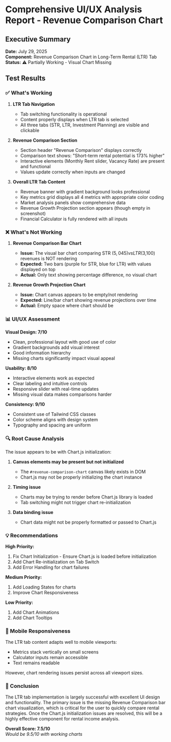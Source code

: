 # Comprehensive UI/UX Analysis Report - Revenue Comparison Chart

## Executive Summary

**Date:** July 29, 2025  
**Component:** Revenue Comparison Chart in Long-Term Rental (LTR) Tab  
**Status:** ⚠️ Partially Working - Visual Chart Missing

## Test Results

### ✅ What's Working

1. **LTR Tab Navigation**
   - Tab switching functionality is operational
   - Content properly displays when LTR tab is selected
   - All three tabs (STR, LTR, Investment Planning) are visible and clickable

2. **Revenue Comparison Section**
   - Section header "Revenue Comparison" displays correctly
   - Comparison text shows: "Short-term rental potential is 173% higher"
   - Interactive elements (Monthly Rent slider, Vacancy Rate) are present and functional
   - Values update correctly when inputs are changed

3. **Overall LTR Tab Content**
   - Revenue banner with gradient background looks professional
   - Key metrics grid displays all 4 metrics with appropriate color coding
   - Market analysis panels show comprehensive data
   - Revenue Growth Projection section appears (though empty in screenshot)
   - Financial Calculator is fully rendered with all inputs

### ❌ What's Not Working

1. **Revenue Comparison Bar Chart**
   - **Issue:** The visual bar chart comparing STR ($5,045) vs LTR ($3,100) revenues is NOT rendering
   - **Expected:** Two bars (purple for STR, blue for LTR) with values displayed on top
   - **Actual:** Only text showing percentage difference, no visual chart

2. **Revenue Growth Projection Chart**
   - **Issue:** Chart canvas appears to be empty/not rendering
   - **Expected:** Line/bar chart showing revenue projections over time
   - **Actual:** Empty space where chart should be

### 📊 UI/UX Assessment

**Visual Design: 7/10**
- Clean, professional layout with good use of color
- Gradient backgrounds add visual interest
- Good information hierarchy
- Missing charts significantly impact visual appeal

**Usability: 8/10**
- Interactive elements work as expected
- Clear labeling and intuitive controls
- Responsive slider with real-time updates
- Missing visual data makes comparisons harder

**Consistency: 9/10**
- Consistent use of Tailwind CSS classes
- Color scheme aligns with design system
- Typography and spacing are uniform

### 🔍 Root Cause Analysis

The issue appears to be with Chart.js initialization:

1. **Canvas elements may be present but not initialized**
   - The `#revenue-comparison-chart` canvas likely exists in DOM
   - Chart.js may not be properly initializing the chart instance

2. **Timing issue**
   - Charts may be trying to render before Chart.js library is loaded
   - Tab switching might not trigger chart re-initialization

3. **Data binding issue**
   - Chart data might not be properly formatted or passed to Chart.js

### 💡 Recommendations

**High Priority:**
1. Fix Chart Initialization - Ensure Chart.js is loaded before initialization
2. Add Chart Re-initialization on Tab Switch
3. Add Error Handling for chart failures

**Medium Priority:**
1. Add Loading States for charts
2. Improve Chart Responsiveness

**Low Priority:**
1. Add Chart Animations
2. Add Chart Tooltips

### 📱 Mobile Responsiveness

The LTR tab content adapts well to mobile viewports:
- Metrics stack vertically on small screens
- Calculator inputs remain accessible
- Text remains readable

However, chart rendering issues persist across all viewport sizes.

### 🎯 Conclusion

The LTR tab implementation is largely successful with excellent UI design and functionality. The primary issue is the missing Revenue Comparison bar chart visualization, which is critical for the user to quickly compare rental strategies. Once the Chart.js initialization issues are resolved, this will be a highly effective component for rental income analysis.

**Overall Score: 7.5/10**  
*Would be 9.5/10 with working charts*
